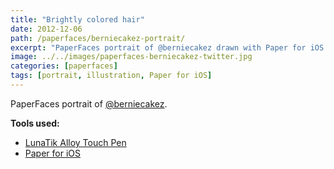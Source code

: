 ```yaml
---
title: "Brightly colored hair"
date: 2012-12-06
path: /paperfaces/berniecakez-portrait/
excerpt: "PaperFaces portrait of @berniecakez drawn with Paper for iOS on an iPad."
image: ../../images/paperfaces-berniecakez-twitter.jpg
categories: [paperfaces]
tags: [portrait, illustration, Paper for iOS]
---
```


PaperFaces portrait of [@berniecakez](https://twitter.com/berniecakez).

**Tools used:**

- [LunaTik Alloy Touch Pen](https://www.amazon.com/gp/product/B00821TR7G/ref=as_li_ss_tl?ie=UTF8&tag=mademist-20&linkCode=as2&camp=1789&creative=390957&creativeASIN=B00821TR7G)
- [Paper for iOS](https://paper.bywetransfer.com/)
